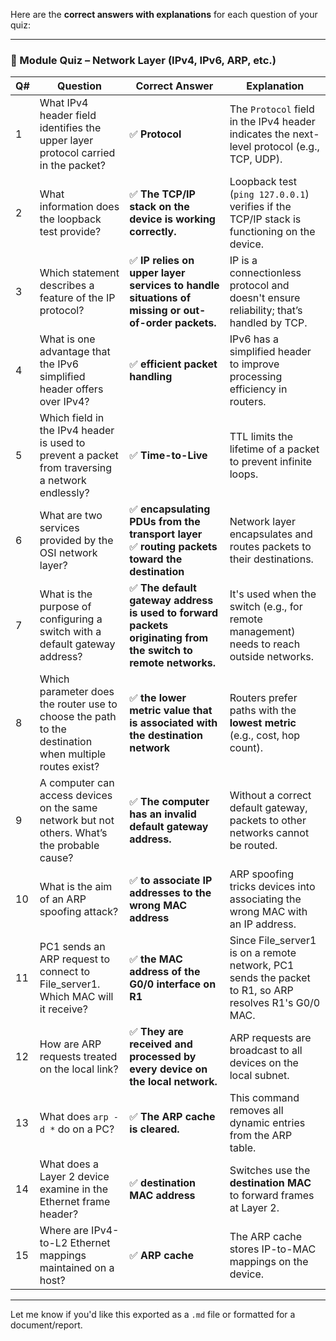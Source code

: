 Here are the **correct answers with explanations** for each question of your quiz:

---

### 📘 Module Quiz – Network Layer (IPv4, IPv6, ARP, etc.)

| Q# | Question                                                                                              | Correct Answer                                                                                               | Explanation                                                                                            |
| -- | ----------------------------------------------------------------------------------------------------- | ------------------------------------------------------------------------------------------------------------ | ------------------------------------------------------------------------------------------------------ |
| 1  | What IPv4 header field identifies the upper layer protocol carried in the packet?                     | ✅ **Protocol**                                                                                               | The `Protocol` field in the IPv4 header indicates the next-level protocol (e.g., TCP, UDP).            |
| 2  | What information does the loopback test provide?                                                      | ✅ **The TCP/IP stack on the device is working correctly.**                                                   | Loopback test (`ping 127.0.0.1`) verifies if the TCP/IP stack is functioning on the device.            |
| 3  | Which statement describes a feature of the IP protocol?                                               | ✅ **IP relies on upper layer services to handle situations of missing or out-of-order packets.**             | IP is a connectionless protocol and doesn't ensure reliability; that’s handled by TCP.                 |
| 4  | What is one advantage that the IPv6 simplified header offers over IPv4?                               | ✅ **efficient packet handling**                                                                              | IPv6 has a simplified header to improve processing efficiency in routers.                              |
| 5  | Which field in the IPv4 header is used to prevent a packet from traversing a network endlessly?       | ✅ **Time-to-Live**                                                                                           | TTL limits the lifetime of a packet to prevent infinite loops.                                         |
| 6  | What are two services provided by the OSI network layer?                                              | ✅ **encapsulating PDUs from the transport layer**<br>✅ **routing packets toward the destination**            | Network layer encapsulates and routes packets to their destinations.                                   |
| 7  | What is the purpose of configuring a switch with a default gateway address?                           | ✅ **The default gateway address is used to forward packets originating from the switch to remote networks.** | It's used when the switch (e.g., for remote management) needs to reach outside networks.               |
| 8  | Which parameter does the router use to choose the path to the destination when multiple routes exist? | ✅ **the lower metric value that is associated with the destination network**                                 | Routers prefer paths with the **lowest metric** (e.g., cost, hop count).                               |
| 9  | A computer can access devices on the same network but not others. What’s the probable cause?          | ✅ **The computer has an invalid default gateway address.**                                                   | Without a correct default gateway, packets to other networks cannot be routed.                         |
| 10 | What is the aim of an ARP spoofing attack?                                                            | ✅ **to associate IP addresses to the wrong MAC address**                                                     | ARP spoofing tricks devices into associating the wrong MAC with an IP address.                         |
| 11 | PC1 sends an ARP request to connect to File\_server1. Which MAC will it receive?                      | ✅ **the MAC address of the G0/0 interface on R1**                                                            | Since File\_server1 is on a remote network, PC1 sends the packet to R1, so ARP resolves R1's G0/0 MAC. |
| 12 | How are ARP requests treated on the local link?                                                       | ✅ **They are received and processed by every device on the local network.**                                  | ARP requests are broadcast to all devices on the local subnet.                                         |
| 13 | What does `arp -d *` do on a PC?                                                                      | ✅ **The ARP cache is cleared.**                                                                              | This command removes all dynamic entries from the ARP table.                                           |
| 14 | What does a Layer 2 device examine in the Ethernet frame header?                                      | ✅ **destination MAC address**                                                                                | Switches use the **destination MAC** to forward frames at Layer 2.                                     |
| 15 | Where are IPv4-to-L2 Ethernet mappings maintained on a host?                                          | ✅ **ARP cache**                                                                                              | The ARP cache stores IP-to-MAC mappings on the device.                                                 |

---

Let me know if you'd like this exported as a `.md` file or formatted for a document/report.
